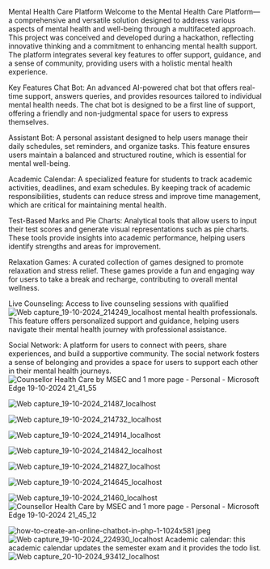 Mental Health Care Platform
Welcome to the Mental Health Care Platform—a comprehensive and versatile solution designed to address various aspects of mental health and well-being through a multifaceted approach. This project was conceived and developed during a hackathon, reflecting innovative thinking and a commitment to enhancing mental health support. The platform integrates several key features to offer support, guidance, and a sense of community, providing users with a holistic mental health experience.

Key Features
Chat Bot: An advanced AI-powered chat bot that offers real-time support, answers queries, and provides resources tailored to individual mental health needs. The chat bot is designed to be a first line of support, offering a friendly and non-judgmental space for users to express themselves.


Assistant Bot: A personal assistant designed to help users manage their daily schedules, set reminders, and organize tasks. This feature ensures users maintain a balanced and structured routine, which is essential for mental well-being.

Academic Calendar: A specialized feature for students to track academic activities, deadlines, and exam schedules. By keeping track of academic responsibilities, students can reduce stress and improve time management, which are critical for maintaining mental health.

Test-Based Marks and Pie Charts: Analytical tools that allow users to input their test scores and generate visual representations such as pie charts. These tools provide insights into academic performance, helping users identify strengths and areas for improvement.

Relaxation Games: A curated collection of games designed to promote relaxation and stress relief. These games provide a fun and engaging way for users to take a break and recharge, contributing to overall mental wellness. 

Live Counseling: Access to live counseling sessions with qualified![Web capture_19-10-2024_214249_localhost](https://github.com/user-attachments/assets/c2cf553c-40e9-4c43-8800-36293e72cd47)
 mental health professionals. This feature offers personalized support and guidance, helping users navigate their mental health journey with professional assistance.

Social Network: A platform for users to connect with peers, share experiences, and build a supportive community. The social network fosters a sense of belonging and provides a space for users to support each other in their mental health journeys.
![Counsellor   Health Care by MSEC and 1 more page - Personal - Microsoft​ Edge 19-10-2024 21_41_55](https://github.com/user-attachments/assets/115427d1-bc38-4fd3-977f-2116a479e1af)

![Web capture_19-10-2024_21487_localhost](https://github.com/user-attachments/assets/ba5f4026-1a74-4fbf-ae9d-cdb5d292bb1a)


![Web capture_19-10-2024_214732_localhost](https://github.com/user-attachments/assets/29be5a7e-a2c9-4240-8053-68a2392e4a14)

![Web capture_19-10-2024_214914_localhost](https://github.com/user-attachments/assets/fd42f97f-0230-4571-b051-cca7be4b70fc)

![Web capture_19-10-2024_214842_localhost](https://github.com/user-attachments/assets/a0b72e15-22ff-4c5c-b0ab-19c1bd7cd3ce)

![Web capture_19-10-2024_214827_localhost](https://github.com/user-attachments/assets/3253e364-78fc-4cc9-9fd7-a1e2bf89c910)

![Web capture_19-10-2024_214645_localhost](https://github.com/user-attachments/assets/29d8040b-b6f1-4611-a966-47face3f5122)

![Web capture_19-10-2024_21460_localhost](https://github.com/user-attachments/assets/ce0086e0-327f-4be1-a02e-c55dced5b619)
![Counsellor   Health Care by MSEC and 1 more page - Personal - Microsoft​ Edge 19-10-2024 21_45_12](https://github.com/user-attachments/assets/c59c56d4-f65e-4971-9352-51519075e0a3)


![how-to-create-an-online-chatbot-in-php-1-1024x581 jpeg](https://github.com/user-attachments/assets/4352da4b-bb9a-4ea2-85c2-a95e0edb24d6)
![Web capture_19-10-2024_224930_localhost](https://github.com/user-attachments/assets/6e92366b-128d-4a47-b67c-1099ae726f1b)
Academic calendar:
   this academic calendar updates the semester exam and it provides the todo list.
![Web capture_20-10-2024_93412_localhost](https://github.com/user-attachments/assets/5b90bb35-b5aa-4f40-9938-70b6756ac92a)


